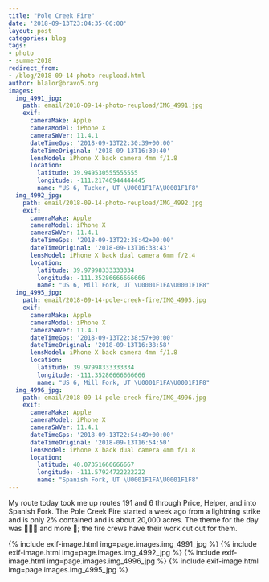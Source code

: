 ```yaml
---
title: "Pole Creek Fire"
date: '2018-09-13T23:04:35-06:00'
layout: post
categories: blog
tags:
- photo
- summer2018
redirect_from:
- /blog/2018-09-14-photo-reupload.html
author: blalor@bravo5.org
images:
  img_4991_jpg:
    path: email/2018-09-14-photo-reupload/IMG_4991.jpg
    exif:
      cameraMake: Apple
      cameraModel: iPhone X
      cameraSWVer: 11.4.1
      dateTimeGps: '2018-09-13T22:30:39+00:00'
      dateTimeOriginal: '2018-09-13T16:30:40'
      lensModel: iPhone X back camera 4mm f/1.8
      location:
        latitude: 39.949530555555555
        longitude: -111.21746944444445
        name: "US 6, Tucker, UT \U0001F1FA\U0001F1F8"
  img_4992_jpg:
    path: email/2018-09-14-photo-reupload/IMG_4992.jpg
    exif:
      cameraMake: Apple
      cameraModel: iPhone X
      cameraSWVer: 11.4.1
      dateTimeGps: '2018-09-13T22:38:42+00:00'
      dateTimeOriginal: '2018-09-13T16:38:43'
      lensModel: iPhone X back dual camera 6mm f/2.4
      location:
        latitude: 39.97998333333334
        longitude: -111.35286666666666
        name: "US 6, Mill Fork, UT \U0001F1FA\U0001F1F8"
  img_4995_jpg:
    path: email/2018-09-14-pole-creek-fire/IMG_4995.jpg
    exif:
      cameraMake: Apple
      cameraModel: iPhone X
      cameraSWVer: 11.4.1
      dateTimeGps: '2018-09-13T22:38:57+00:00'
      dateTimeOriginal: '2018-09-13T16:38:58'
      lensModel: iPhone X back camera 4mm f/1.8
      location:
        latitude: 39.97998333333334
        longitude: -111.35286666666666
        name: "US 6, Mill Fork, UT \U0001F1FA\U0001F1F8"
  img_4996_jpg:
    path: email/2018-09-14-pole-creek-fire/IMG_4996.jpg
    exif:
      cameraMake: Apple
      cameraModel: iPhone X
      cameraSWVer: 11.4.1
      dateTimeGps: '2018-09-13T22:54:49+00:00'
      dateTimeOriginal: '2018-09-13T16:54:50'
      lensModel: iPhone X back dual camera 4mm f/1.8
      location:
        latitude: 40.07351666666667
        longitude: -111.57924722222222
        name: "Spanish Fork, UT \U0001F1FA\U0001F1F8"
---
```


My route today took me up routes 191 and 6 through Price, Helper, and into Spanish Fork. The Pole Creek Fire started a week ago from a lightning strike and is only 2% contained and is about 20,000 acres. The theme for the day was 💨💨💨 and more 💨; the fire crews have their work cut out for them. 

{% include exif-image.html img=page.images.img_4991_jpg %}
{% include exif-image.html img=page.images.img_4992_jpg %}
{% include exif-image.html img=page.images.img_4996_jpg %}
{% include exif-image.html img=page.images.img_4995_jpg %}

